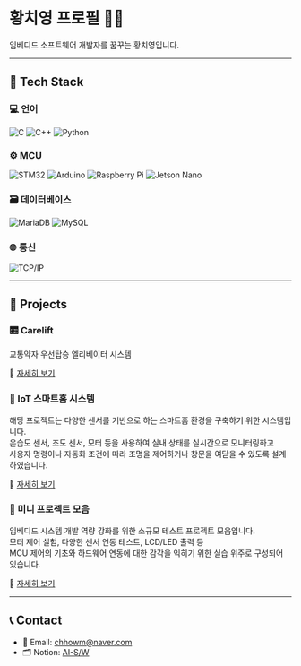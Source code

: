 # 황치영 프로필 👨‍💻

임베디드 소프트웨어 개발자를 꿈꾸는 황치영입니다.

---

## 🔧 Tech Stack

### 💻 언어
![C](https://img.shields.io/badge/C-000000?style=flat&logo=c&logoColor=white) 
![C++](https://img.shields.io/badge/C++-00599C?style=flat&logo=c%2B%2B&logoColor=white)
![Python](https://img.shields.io/badge/Python-3776AB?style=flat&logo=python&logoColor=white)

### ⚙️ MCU
![STM32](https://img.shields.io/badge/STM32-0076D6?style=flat&logo=STMicroelectronics&logoColor=white) 
![Arduino](https://img.shields.io/badge/Arduino-00979D?style=flat&logo=Arduino&logoColor=white)
![Raspberry Pi](https://img.shields.io/badge/Raspberry_Pi-A22846?style=flat&logo=Raspberry-Pi&logoColor=white)
![Jetson Nano](https://img.shields.io/badge/Jetson_Nano-76B900?style=flat&logo=nvidia&logoColor=white)

### 🗃️ 데이터베이스
![MariaDB](https://img.shields.io/badge/MariaDB-003545?style=flat&logo=mariadb&logoColor=white)
![MySQL](https://img.shields.io/badge/MySQL-4479A1?style=flat&logo=mysql&logoColor=white)

### 🌐 통신
![TCP/IP](https://img.shields.io/badge/TCP/IP-000000?style=flat&logo=internet-explorer&logoColor=white)

---

## 📂 Projects

### 🛗 Carelift
교통약자 우선탑승 엘리베이터 시스템



🔗 [자세히 보기](./Elevator-System)

### 📌 IoT 스마트홈 시스템

해당 프로젝트는 다양한 센서를 기반으로 하는 스마트홈 환경을 구축하기 위한 시스템입니다.  
온습도 센서, 조도 센서, 모터 등을 사용하여 실내 상태를 실시간으로 모니터링하고  
사용자 명령이나 자동화 조건에 따라 조명을 제어하거나 창문을 여닫을 수 있도록 설계하였습니다.

🔗 [자세히 보기](./IoT-SmartHome)

### 📌 미니 프로젝트 모음

임베디드 시스템 개발 역량 강화를 위한 소규모 테스트 프로젝트 모음입니다.  
모터 제어 실험, 다양한 센서 연동 테스트, LCD/LED 출력 등  
MCU 제어의 기초와 하드웨어 연동에 대한 감각을 익히기 위한 실습 위주로 구성되어 있습니다.

🔗 [자세히 보기](./Mini-Projects)

---

## 📞 Contact

- 📧 Email: chhowm@naver.com  
- 🗂️ Notion: [AI-S/W](https://www.notion.so/AI-S-W-6-1a19a0a229ee80b4b7d8efbb7868e537)

